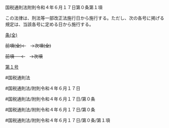 国税通則法附則令和４年６月１７日第０条第１項

この法律は、刑法等一部改正法施行日から施行する。ただし、次の各号に掲げる規定は、当該各号に定める日から施行する。

[条(全)](国税通則法＿＿＿＿附則令和４年６月１７日第０条_.md)

~~前項(全)←~~　~~→次項(全)~~

~~前項 　 ←~~　~~→次項~~

[第１号](国税通則法＿＿＿＿附則令和４年６月１７日第０条第１項第１号.md)  

#国税通則法

#国税通則法/附則令和４年６月１７日

#国税通則法/附則令和４年６月１７日/第０条

#国税通則法/附則令和４年６月１７日/第０条

#国税通則法/附則令和４年６月１７日/第０条/第１項

